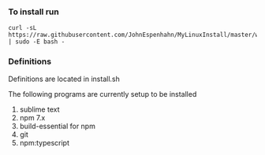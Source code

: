 ### To install run

```
curl -sL https://raw.githubusercontent.com/JohnEspenhahn/MyLinuxInstall/master/webinstall.sh | sudo -E bash -
```

### Definitions
Definitions are located in install.sh

The following programs are currently setup to be installed
 1. sublime text
 2. npm 7.x
 3. build-essential for npm
 4. git
 5. npm:typescript
